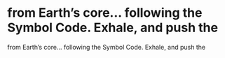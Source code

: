 # from Earth’s core... following the Symbol Code. Exhale, and push the

from Earth’s core... following the Symbol Code. Exhale, and push the